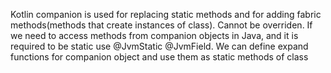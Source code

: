 Kotlin companion is used for replacing static methods and for adding fabric methods(methods that create instances of class). Cannot be overriden. If we need to access methods from companion objects in Java, and it is required to be static use @JvmStatic @JvmField. We can define expand functions for companion object and use them as static methods of class